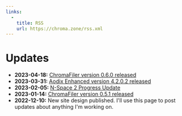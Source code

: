 ```yaml
---
links:
  -
    title: RSS
    url: https://chroma.zone/rss.xml
---
```


# Updates

- **2023-04-18:** [ChromaFiler version 0.6.0 released](https://github.com/vanjac/chromafiler/releases/tag/v0.6.0-beta)
- **2023-03-31:** [Aodix Enhanced version 4.2.0.2 released](https://github.com/vanjac/aodix-enhanced/releases/tag/v4.2.0.2)
- **2023-02-05:** [N-Space 2 Progress Update](https://www.reddit.com/r/nspace/comments/10utdja/nspace_2_progress_update/)
- **2023-01-14:** [ChromaFiler version 0.5.1 released](https://github.com/vanjac/chromafiler/releases/tag/v0.5.1-beta)
- **2022-12-10:** New site design published. I'll use this page to post updates about anything I'm working on.
